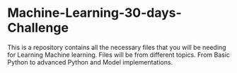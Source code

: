 # Machine-Learning-30-days-Challenge
This is a repository contains all the necessary files that you will be needing for Learning Machine learning. Files will be from different topics. From Basic Python to advanced Python and Model implementations.
